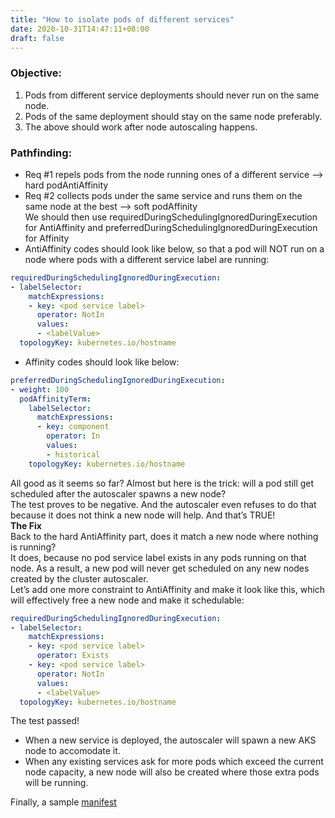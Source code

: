 ```yaml
---
title: "How to isolate pods of different services"
date: 2020-10-31T14:47:11+08:00
draft: false
---
```

### Objective:
1. Pods from different service deployments should never run on the same node.
2. Pods of the same deployment should stay on the same node preferably.
3. The above should work after node autoscaling happens.

### Pathfinding:
- Req #1 repels pods from the node running ones of a different service --> hard podAntiAffinity
- Req #2 collects pods under the same service and runs them on the same node at the best --> soft podAffinity  
  We should then use requiredDuringSchedulingIgnoredDuringExecution for AntiAffinity and preferredDuringSchedulingIgnoredDuringExecution for Affinity
- AntiAffinity codes should look like below, so that a pod will NOT run on a node where pods with a different service label are running:
```yaml
requiredDuringSchedulingIgnoredDuringExecution:
- labelSelector:
    matchExpressions:
    - key: <pod service label>
      operator: NotIn
      values:
      - <labelValue>
  topologyKey: kubernetes.io/hostname
```
- Affinity codes should look like below:
```yaml
preferredDuringSchedulingIgnoredDuringExecution:
- weight: 100
  podAffinityTerm:
    labelSelector:
      matchExpressions:
      - key: component
        operator: In
        values:
        - historical
    topologyKey: kubernetes.io/hostname
```
All good as it seems so far? Almost but here is the trick: will a pod still get scheduled after the autoscaler spawns a new node?  
The test proves to be negative. And the autoscaler even refuses to do that because it does not think a new node will help. And that’s TRUE!  
**The Fix**  
Back to the hard AntiAffinity part, does it match a new node where nothing is running?  
It does, because no pod service label exists in any pods running on that node. As a result, a new pod will never get scheduled on any new nodes created by the cluster autoscaler.  
Let’s add one more constraint to AntiAffinity and make it look like this, which will effectively free a new node and make it schedulable:  
```yaml
requiredDuringSchedulingIgnoredDuringExecution:
- labelSelector:
    matchExpressions:
    - key: <pod service label>
      operator: Exists
    - key: <pod service label>
      operator: NotIn
      values:
      - <labelValue>
  topologyKey: kubernetes.io/hostname
```
The test passed!
- When a new service is deployed, the autoscaler will spawn a new AKS node to accomodate it.
- When any existing services ask for more pods which exceed the current node capacity, a new node will also be created where those extra pods will be running.

Finally, a sample [manifest](https://github.com/kuzhao/playbooks/blob/master/kubelet/sample-apps/pod-isolation-per-svc.yaml)